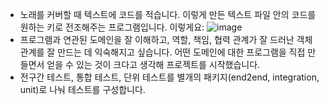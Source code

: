 - 노래를 커버할 때 텍스트에 코드를 적습니다. 이렇게 만든 텍스트 파일 안의 코드를 원하는 키로 전조해주는 프로그램입니다. 이렇게요:
![image](https://github.com/rogarithm/transpose-chord/assets/30012466/f8d0cd28-fbd7-4519-a76a-2c3f1e94814d)
- 프로그램과 연관된 도메인을 잘 이해하고, 역할, 책임, 협력 관계가 잘 드러난 객체 관계를 잘 만드는 데 익숙해지고 싶습니다. 어떤 도메인에 대한 프로그램을 직접 만들면서 얻을 수 있는 것이 크다고 생각해 프로젝트를 시작했습니다.
- 전구간 테스트, 통합 테스트, 단위 테스트를 별개의 패키지(end2end, integration, unit)로 나눠 테스트를 구성합니다.
